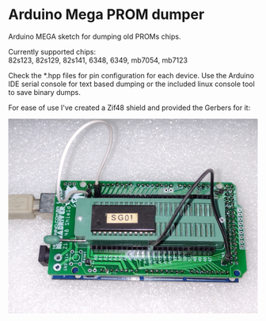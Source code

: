 # Arduino Mega PROM dumper
Arduino MEGA sketch for dumping old PROMs chips.


Currently supported chips:  
82s123, 82s129, 82s141, 6348, 6349, mb7054, mb7123  

Check the *.hpp files for pin configuration for each device. Use the Arduino IDE serial console
for text based dumping or the included linux console tool to save binary dumps.  

For ease of use I've created a Zif48 shield and provided the Gerbers for it:  
  
![Arduino Mega Zif48 Shield](zif48shield.jpg)
